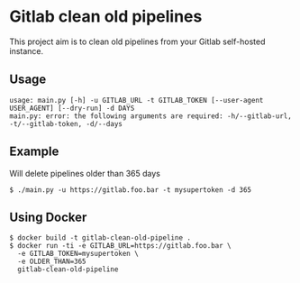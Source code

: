 # Gitlab clean old pipelines

This project aim is to clean old pipelines from your Gitlab self-hosted instance.

## Usage

```
usage: main.py [-h] -u GITLAB_URL -t GITLAB_TOKEN [--user-agent USER_AGENT] [--dry-run] -d DAYS
main.py: error: the following arguments are required: -h/--gitlab-url, -t/--gitlab-token, -d/--days
```

## Example

Will delete pipelines older than 365 days

```
$ ./main.py -u https://gitlab.foo.bar -t mysupertoken -d 365
```

## Using Docker

```
$ docker build -t gitlab-clean-old-pipeline .
$ docker run -ti -e GITLAB_URL=https://gitlab.foo.bar \
  -e GITLAB_TOKEN=mysupertoken \
  -e OLDER_THAN=365
  gitlab-clean-old-pipeline
```
